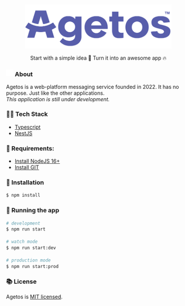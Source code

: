 <p align="center"><a href="#" target="_blank"><img src="https://github.com/flaspu/agetos-ui/raw/master/src/assets/media/branding/primary_logo.png" width="400"></a></p>
<p align="center">Start with a simple idea 🤳 Turn it into an awesome app 🔥</p>

### <img src="https://github.com/flaspu/agetos-ui/raw/master//src/assets/media/branding/light_letter.png" width="20"></a> About
Agetos is a web-platform messaging service founded in 2022. It has no purpose. Just like the other applications.<br>
<i>This application is still under development.</i>

### 🧑‍💻 Tech Stack
- [Typescript](https://www.typescriptlang.org/)
- [NestJS](https://nestjs.com/)

### 📌 Requirements:

-   [Install NodeJS 16+](https://nodejs.org/en/download/current/)
-   [Install GIT](https://git-scm.com/downloads)

### 📌 Installation

```bash
$ npm install
```

### 🌱 Running the app

```bash
# development
$ npm run start

# watch mode
$ npm run start:dev

# production mode
$ npm run start:prod
```

### 📚 License

Agetos is [MIT licensed](LICENSE).
